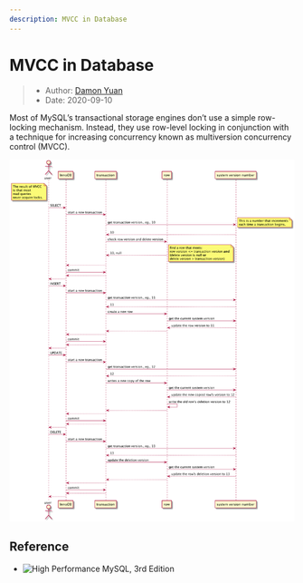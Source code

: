 ```yaml
---
description: MVCC in Database
---
```


# MVCC in Database

> * Author: [Damon Yuan](https://www.damonyuan.com)
> * Date: 2020-09-10

Most of MySQL’s transactional storage engines don’t use a simple row-locking mechanism. Instead, they use row-level locking in conjunction with a technique for increasing concurrency known as multiversion concurrency control (MVCC). 


![MVCC](../.gitbook/assets/mvcc.png "MVCC")

## Reference

- ![High Performance MySQL, 3rd Edition](https://learning.oreilly.com/covers/urn:orm:book:9781449332471/400w/ "High Performance MySQL, 3rd Edition")